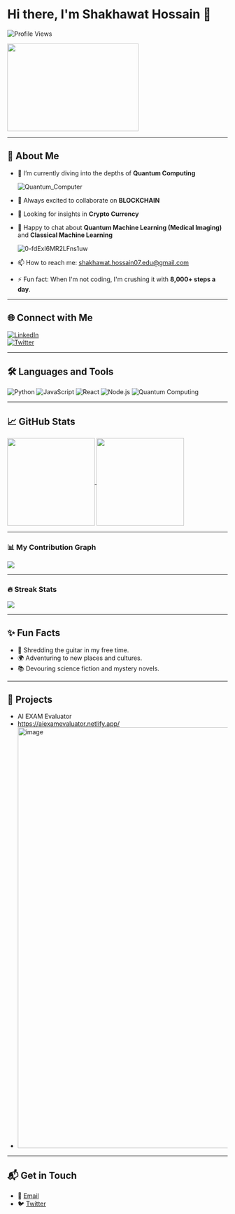 # Hi there, I'm Shakhawat Hossain 👋
![Profile Views](https://komarev.com/ghpvc/?username=shakhawathossain07&color=brightgreen)

<img src="https://media.giphy.com/media/26xBwdIuRJiAIqHwA/giphy.gif" width="300" height="200" />

---

## 🚀 About Me
- 🌱 I’m currently diving into the depths of **Quantum Computing**

  ![Quantum_Computer](https://github.com/user-attachments/assets/8cae2296-a2ac-4a73-8899-3ecbc87d2086)  
- 👯 Always excited to collaborate on **BLOCKCHAIN**
- 🤔 Looking for insights in **Crypto Currency**
- 💬 Happy to chat about **Quantum Machine Learning (Medical Imaging)** and **Classical Machine Learning**
  
  ![0-fdExI6MR2LFns1uw](https://github.com/user-attachments/assets/12951502-ca12-44ce-814b-fbb8ed932284)
- 📫 How to reach me: [shakhawat.hossain07.edu@gmail.com](mailto:shakhawat.hossain07.edu@gmail.com)  
- ⚡ Fun fact: When I'm not coding, I'm crushing it with **8,000+ steps a day**.  

---

## 🌐 Connect with Me
[![LinkedIn](https://img.shields.io/badge/LinkedIn-0077B5?style=for-the-badge&logo=linkedin&logoColor=white)](https://www.linkedin.com/in/shakhawathossain07/)  
[![Twitter](https://img.shields.io/badge/Twitter-1DA1F2?style=for-the-badge&logo=twitter&logoColor=white)](https://twitter.com/your-twitter-handle)  

---

## 🛠️ Languages and Tools
![Python](https://img.shields.io/badge/Python-3776AB?style=for-the-badge&logo=python&logoColor=white)
![JavaScript](https://img.shields.io/badge/JavaScript-F7DF1E?style=for-the-badge&logo=javascript&logoColor=white)
![React](https://img.shields.io/badge/React-20232A?style=for-the-badge&logo=react&logoColor=61DAFB)
![Node.js](https://img.shields.io/badge/Node.js-339933?style=for-the-badge&logo=nodedotjs&logoColor=white)
![Quantum Computing](https://img.shields.io/badge/Quantum%20Computing-4D4D4D?style=for-the-badge&logo=quantum-computing&logoColor=white)

---

## 📈 GitHub Stats
<a href="https://github.com/shakhawathossain07">
  <img height=200 align="center" src="https://github-readme-stats.vercel.app/api?username=shakhawathossain07&show_icons=true&count_private=true&hide=stars&theme=radical&hide_border=true&bg_color=45,000046,1CB5E0&title_color=ffffff&text_color=ffffff" />
</a>
<a href="https://github.com/shakhawathossain07">
  <img height=200 align="center" src="https://github-readme-stats.vercel.app/api/top-langs?username=shakhawathossain07&layout=compact&langs_count=8&theme=radical&hide_border=true&bg_color=45,1CB5E0,000046&title_color=ffffff&text_color=ffffff" />
</a>

---

### 📊 My Contribution Graph
<a href="https://github.com/shakhawathossain07">
  <img align="center" src="https://github-readme-activity-graph.vercel.app/graph?username=shakhawathossain07&theme=react-dark&area=true&hide_border=true&custom_title=My%20Activity%20Graph" />
</a>

---

### 🔥 Streak Stats
<a href="https://github.com/shakhawathossain07">
  <img align="center" src="https://github-readme-streak-stats.herokuapp.com/?user=shakhawathossain07&theme=radical&hide_border=true&ring=1CB5E0&fire=1CB5E0&currStreakNum=ffffff&currStreakLabel=ffffff" />
</a>

---

## ✨ Fun Facts
- 🎸 Shredding the guitar in my free time.  
- 🌍 Adventuring to new places and cultures.  
- 📚 Devouring science fiction and mystery novels.  

---

## 💼 Projects 
- AI EXAM Evaluator
- https://aiexamevaluator.netlify.app/
- <img width="960" alt="image" src="https://github.com/user-attachments/assets/da7ed7ce-7dba-42a3-8ff4-c0b8d4871ab8" />


---

## 📬 Get in Touch
- 📧 [Email](mailto:shakhawat.hossain07.edu@gmail.com)  
- 🐦 [Twitter](https://twitter.com/your-twitter-handle)  
